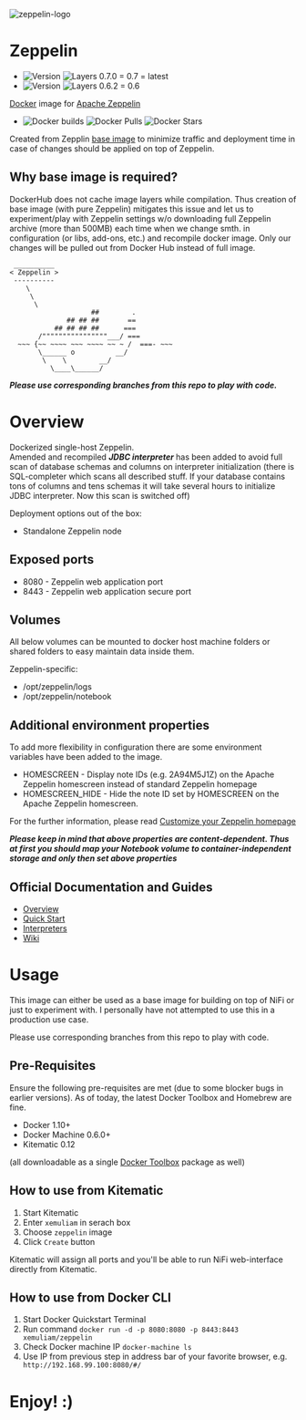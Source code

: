 ![zeppelin-logo](https://s29.postimg.org/9j5narjvr/zeppelin_logo_uni_500.png)

# Zeppelin

- ![Version](https://images.microbadger.com/badges/version/xemuliam/zeppelin:0.7.0.svg) ![Layers](https://images.microbadger.com/badges/image/xemuliam/zeppelin-base:0.7.0.svg) 0.7.0 = 0.7 = latest
- ![Version](https://images.microbadger.com/badges/version/xemuliam/zeppelin:0.6.2.svg) ![Layers](https://images.microbadger.com/badges/image/xemuliam/zeppelin-base:0.6.2.svg) 0.6.2 = 0.6

[Docker](https://www.docker.com/what-docker) image for [Apache Zeppelin](http://zeppelin.apache.org)

- ![Docker builds](https://img.shields.io/docker/automated/xemuliam/zeppelin.svg) ![Docker Pulls](https://img.shields.io/docker/pulls/xemuliam/zeppelin.svg) ![Docker Stars](https://img.shields.io/docker/stars/xemuliam/zeppelin.svg)
 
Created from Zepplin [base image](https://hub.docker.com/r/xemuliam/zeppelin-base) to minimize traffic and deployment time in case of changes should be applied on top of Zeppelin.

## Why base image is required?

DockerHub does not cache image layers while compilation. Thus creation of base image (with pure Zeppelin) mitigates this issue and let us to experiment/play with Zeppelin settings w/o downloading full Zeppelin archive (more than 500MB) each time when we change smth. in configuration (or libs, add-ons, etc.) and recompile docker image. Only our changes will be pulled out from Docker Hub instead of full image.

```
 __________
< Zeppelin >
 ----------
    \
     \
      \
                    ##        .
              ## ## ##       ==
           ## ## ## ##      ===
       /""""""""""""""""___/ ===
  ~~~ {~~ ~~~~ ~~~ ~~~~ ~~ ~ /  ===- ~~~
       \______ o          __/
        \    \        __/
          \____\______/
```
  

*__Please use corresponding branches from this repo to play with code.__*


# Overview

Dockerized single-host Zeppelin.  
Amended and recompiled __*JDBC interpreter*__ has been added to avoid full scan of database schemas and columns on interpreter initialization (there is SQL-completer which scans all described stuff. If your database contains tons of columns and tens schemas it will take several hours to initialize JDBC interpreter. Now this scan is switched off) 

Deployment options out of the box:
- Standalone Zeppelin node


## Exposed ports

- 8080 - Zeppelin web application port
- 8443 - Zeppelin web application secure port


## Volumes

All below volumes can be mounted to docker host machine folders or shared folders to easy maintain data inside them. 

Zeppelin-specific:
- /opt/zeppelin/logs
- /opt/zeppelin/notebook


## Additional environment properties

To add more flexibility in configuration there are some environment variables have been added to the image.  

- HOMESCREEN - Display note IDs (e.g. 2A94M5J1Z) on the Apache Zeppelin homescreen instead of standard Zeppelin homepage
- HOMESCREEN_HIDE - Hide the note ID set by HOMESCREEN on the Apache Zeppelin homescreen.

For the further information, please read [Customize your Zeppelin homepage](http://zeppelin.apache.org/docs/0.7.0/manual/notebookashomepage.html)

__*Please keep in mind that above properties are content-dependent. Thus at first you should map your Notebook volume to container-independent storage and only then set above properties*__


## Official Documentation and Guides

- [Overview](http://zeppelin.apache.org/docs/0.6.2/)
- [Quick Start](http://zeppelin.apache.org/docs/0.6.2/install/install.html)
- [Interpreters](http://zeppelin.apache.org/docs/0.6.2/manual/interpreters.html)
- [Wiki](https://cwiki.apache.org/confluence/display/ZEPPELIN/Zeppelin+Home)


# Usage

This image can either be used as a base image for building on top of NiFi or just to experiment with. I personally have not attempted to use this in a production use case.

Please use corresponding branches from this repo to play with code.


## Pre-Requisites
Ensure the following pre-requisites are met (due to some blocker bugs in earlier versions). As of today, the latest Docker Toolbox and Homebrew are fine.

- Docker 1.10+
- Docker Machine 0.6.0+
- Kitematic 0.12

(all downloadable as a single [Docker Toolbox](https://www.docker.com/products/docker-toolbox) package as well)


## How to use from Kitematic

1. Start Kitematic
2. Enter `xemuliam` in serach box
3. Choose `zeppelin` image
4. Click `Create` button

Kitematic will assign all ports and you'll be able to run NiFi web-interface directly from Kitematic.


## How to use from Docker CLI

1. Start Docker Quickstart Terminal
2. Run command  `docker run -d -p 8080:8080 -p 8443:8443 xemuliam/zeppelin`
3. Check Docker machine IP  `docker-machine ls`
4. Use IP from previous step in address bar of your favorite browser, e.g. ` http://192.168.99.100:8080/#/`

# Enjoy! :)
